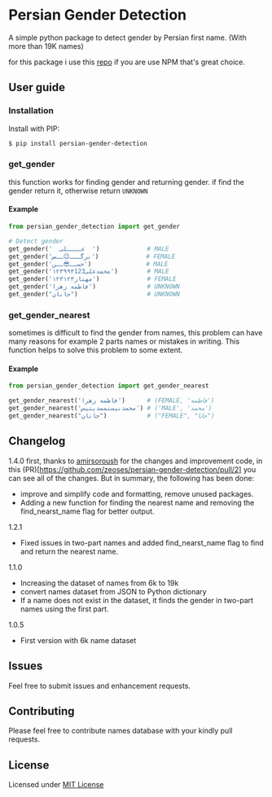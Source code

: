 # Persian Gender Detection

A simple python package to detect gender by Persian first name. (With more than 19K names)

for this package i use this [repo](https://github.com/peymanslh/persian-gender-detection/) if you are use NPM that's great choice.

User guide
----------

### Installation


Install with PIP:

```bash
$ pip install persian-gender-detection
```
### get_gender
this function works for finding gender and returning gender. if find the gender return it, otherwise return `UNKNOWN`
#### Example

```python
from persian_gender_detection import get_gender

# Detect gender
get_gender('  عــــلی  ')             # MALE
get_gender('نرگـــ😉ــس')             # FEMALE
get_gender('حســ😎ــن')               # MALE
get_gender('۱۲۳۹۹۳محمدعلی123')        # MALE
get_gender('۱۲۳مهناز۱۲۳')             # FEMALE
get_gender('فاطمه زهرا')              # UNKNOWN
get_gender("جانان")                   # UNKNOWN
```
### get_gender_nearest
sometimes is difficult to find the gender from names, this problem can have many reasons for example 2 parts names or mistakes in writing. This function helps to solve this problem to some extent.
#### Example
```python
from persian_gender_detection import get_gender_nearest

get_gender_nearest('فاطمه زهرا')      # (FEMALE, 'فاطمه')
get_gender_nearest('محمدنیسنممدیتیس') # ('MALE', 'محمد')
get_gender_nearest("جانان")           # ("FEMALE", "جانا")

```

Changelog
------ 
1.4.0
first, thanks to [amirsoroush](https://github.com/amirsoroush) for the changes and improvement code, in this (PR)[https://github.com/zeoses/persian-gender-detection/pull/2] you can see all of the changes. But in summary, the following has been done:
* improve and simplify code and formatting, remove unused packages.
* Adding a new function for finding the nearest name and removing the find_nearst_name flag for better output.

1.2.1
* Fixed issues in two-part names and added find_nearst_name flag to find and return the nearest name. 

1.1.0  
* Increasing the dataset of names from 6k to 19k
* convert names dataset from JSON to Python dictionary
* If a name does not exist in the dataset, it finds the gender in two-part names using the first part.  

1.0.5
* First version with 6k name dataset

Issues
------

Feel free to submit issues and enhancement requests.

Contributing
------------

Please feel free to contribute names database with your kindly pull requests.

License
------------
Licensed under [MIT License](LICENSE)
